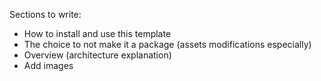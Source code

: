 Sections to write:
- How to install and use this template
- The choice to not make it a package (assets modifications especially)
- Overview (architecture explanation)
- Add images